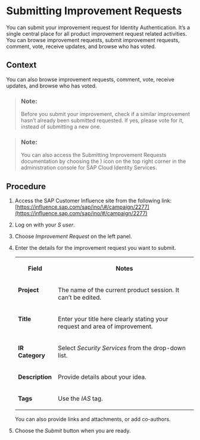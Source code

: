 <!-- loio988c6de2e65d4c0d85cc0c3d3c09545f -->

<link rel="stylesheet" type="text/css" href="css/sap-icons.css"/>

# Submitting Improvement Requests

You can submit your improvement request for Identity Authentication. It’s a single central place for all product improvement request related activities. You can browse improvement requests, submit improvement requests, comment, vote, receive updates, and browse who has voted.



## Context

You can also browse improvement requests, comment, vote, receive updates, and browse who has voted.

> ### Note:  
> Before you submit your improvement, check if a similar improvement hasn’t already been submitted requested. If yes, please vote for it, instead of submitting a new one.

> ### Note:  
> You can also access the Submitting Improvement Requests documentation by choosing the <span class="SAP-icons-V5"></span> icon on the top right corner in the administration console for SAP Cloud Identity Services.



## Procedure

1.  Access the SAP Customer Influence site from the following link: [https://influence.sap.com/sap/ino/\#/campaign/2277](https://influence.sap.com/sap/ino/#/campaign/2277)

2.  Log on with your *S user*.

3.  Choose *Improvement Request* on the left panel.

4.  Enter the details for the improvement request you want to submit.


    <table>
    <tr>
    <th valign="top">

    Field
    
    </th>
    <th valign="top">

    Notes
    
    </th>
    </tr>
    <tr>
    <td valign="top">
    
    **Project**
    
    </td>
    <td valign="top">
    
    The name of the current product session. It can’t be edited.
    
    </td>
    </tr>
    <tr>
    <td valign="top">
    
    **Title**
    
    </td>
    <td valign="top">
    
    Enter your title here clearly stating your request and area of improvement.
    
    </td>
    </tr>
    <tr>
    <td valign="top">
    
    **IR Category**
    
    </td>
    <td valign="top">
    
    Select *Security Services* from the drop-down list.
    
    </td>
    </tr>
    <tr>
    <td valign="top">
    
    **Description**
    
    </td>
    <td valign="top">
    
    Provide details about your idea.
    
    </td>
    </tr>
    <tr>
    <td valign="top">
    
    **Tags**
    
    </td>
    <td valign="top">
    
    Use the *IAS* tag.
    
    </td>
    </tr>
    </table>
    
    You can also provide links and attachments, or add co-authors.

5.  Choose the *Submit* button when you are ready.


